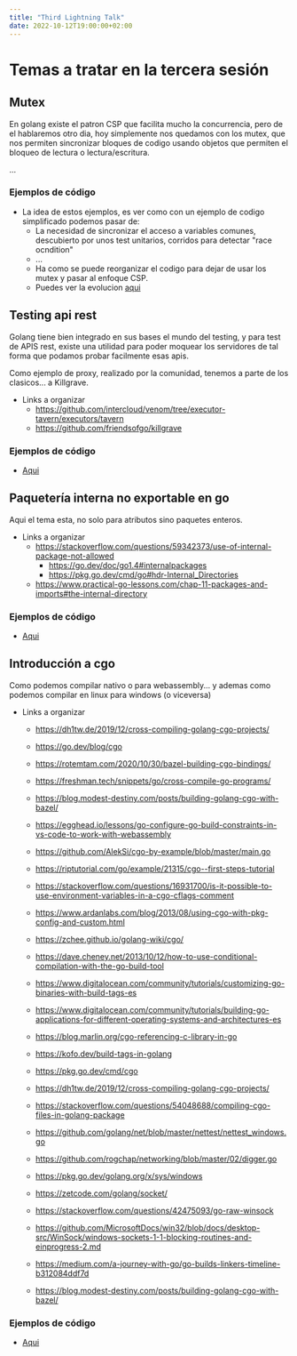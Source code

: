 ```yaml
---
title: "Third Lightning Talk"
date: 2022-10-12T19:00:00+02:00
---
```


# Temas a tratar en la tercera sesión

## Mutex
En golang existe el patron CSP que facilita mucho la concurrencia, pero de el hablaremos otro dia, hoy simplemente nos quedamos con los mutex, que nos permiten sincronizar bloques de codigo usando objetos que permiten el bloqueo de lectura o lectura/escritura.

...

### Ejemplos de código 
- La idea de estos ejemplos, es ver como con un ejemplo de codigo simplificado podemos pasar de:
    - La necesidad de sincronizar el acceso a variables comunes, descubierto por unos test unitarios, corridos para detectar "race ocndition"
    - ...
    - Ha como se puede reorganizar el codigo para dejar de usar los mutex y pasar al enfoque CSP.
    - Puedes ver la evolucion [aqui](https://github.com/equilibristofgo/sandbox/tree/feat/mutex_example/05_race_condition)

## Testing api rest
Golang tiene bien integrado en sus bases el mundo del testing, y para test de APIS rest, existe una utilidad para poder moquear los servidores de tal forma que podamos probar facilmente esas apis.

Como ejemplo de proxy, realizado por la comunidad, tenemos a parte de los clasicos... a Killgrave.

- Links a organizar
    - https://github.com/intercloud/venom/tree/executor-tavern/executors/tavern
    - https://github.com/friendsofgo/killgrave 

### Ejemplos de código 
- [Aqui]()

## Paquetería interna no exportable en go
Aqui el tema esta, no solo para atributos sino paquetes enteros.

- Links a organizar
    - https://stackoverflow.com/questions/59342373/use-of-internal-package-not-allowed
        - https://go.dev/doc/go1.4#internalpackages
        - https://pkg.go.dev/cmd/go#hdr-Internal_Directories
    -  https://www.practical-go-lessons.com/chap-11-packages-and-imports#the-internal-directory

### Ejemplos de código 
- [Aqui](https://github.com/equilibristofgo/sandbox/tree/main/04_internal/app)

## Introducción a cgo
Como podemos compilar nativo o para webassembly... y ademas como podemos compilar en linux para windows (o viceversa)

- Links a organizar
    - https://dh1tw.de/2019/12/cross-compiling-golang-cgo-projects/
    - https://go.dev/blog/cgo 
    - https://rotemtam.com/2020/10/30/bazel-building-cgo-bindings/ 
    - https://freshman.tech/snippets/go/cross-compile-go-programs/
    - https://blog.modest-destiny.com/posts/building-golang-cgo-with-bazel/
    - https://egghead.io/lessons/go-configure-go-build-constraints-in-vs-code-to-work-with-webassembly
    - https://github.com/AlekSi/cgo-by-example/blob/master/main.go
    - https://riptutorial.com/go/example/21315/cgo--first-steps-tutorial
    - https://stackoverflow.com/questions/16931700/is-it-possible-to-use-environment-variables-in-a-cgo-cflags-comment
    - https://www.ardanlabs.com/blog/2013/08/using-cgo-with-pkg-config-and-custom.html
    - https://zchee.github.io/golang-wiki/cgo/
    - https://dave.cheney.net/2013/10/12/how-to-use-conditional-compilation-with-the-go-build-tool
    - https://www.digitalocean.com/community/tutorials/customizing-go-binaries-with-build-tags-es
    - https://www.digitalocean.com/community/tutorials/building-go-applications-for-different-operating-systems-and-architectures-es
    - https://blog.marlin.org/cgo-referencing-c-library-in-go
    - https://kofo.dev/build-tags-in-golang
    - https://pkg.go.dev/cmd/cgo
    - https://dh1tw.de/2019/12/cross-compiling-golang-cgo-projects/
    - https://stackoverflow.com/questions/54048688/compiling-cgo-files-in-golang-package
    - https://github.com/golang/net/blob/master/nettest/nettest_windows.go
    - https://github.com/rogchap/networking/blob/master/02/digger.go
    - https://pkg.go.dev/golang.org/x/sys/windows
    - https://zetcode.com/golang/socket/
    - https://stackoverflow.com/questions/42475093/go-raw-winsock
    - https://github.com/MicrosoftDocs/win32/blob/docs/desktop-src/WinSock/windows-sockets-1-1-blocking-routines-and-einprogress-2.md
    - https://medium.com/a-journey-with-go/go-builds-linkers-timeline-b312084ddf7d

    - https://blog.modest-destiny.com/posts/building-golang-cgo-with-bazel/

### Ejemplos de código 
- [Aqui]()